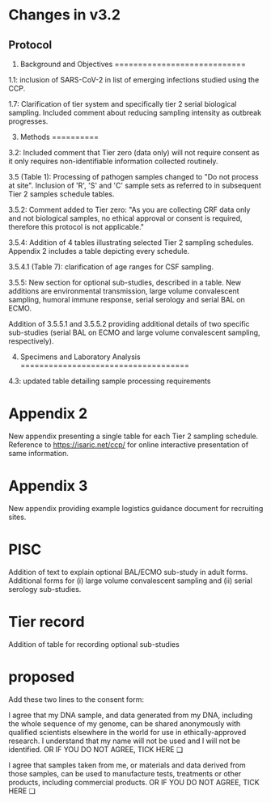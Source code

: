 # Changes in v3.2

## Protocol

1. Background and Objectives
============================

1.1: inclusion of SARS-CoV-2 in list of emerging infections studied using the CCP.

1.7:
Clarification of tier system and specifically tier 2 serial biological sampling.
Included comment about reducing sampling intensity as outbreak progresses.


3. Methods
==========

3.2:
Included comment that Tier zero (data only) will not require consent as it only requires non-identifiable information collected routinely.

3.5 (Table 1):
Processing of pathogen samples changed to "Do not process at site".
Inclusion of 'R', 'S' and 'C' sample sets as referred to in subsequent Tier 2 samples schedule tables.

3.5.2: Comment added to Tier zero: "As you are collecting CRF data only and not biological samples, no ethical approval or consent is required, therefore this protocol is not applicable."

3.5.4: Addition of 4 tables illustrating selected Tier 2 sampling schedules. Appendix 2 includes a table depicting every schedule.

3.5.4.1 (Table 7): clarification of age ranges for CSF sampling.

3.5.5: New section for optional sub-studies, described in a table. New additions are environmental transmission, large volume convalescent sampling, humoral immune response, serial serology and serial BAL on ECMO.

Addition of 3.5.5.1 and 3.5.5.2 providing additional details of two specific sub-studies (serial BAL on ECMO and large volume convalescent sampling, respectively).


4. Specimens and Laboratory Analysis
====================================

4.3: updated table detailing sample processing requirements


Appendix 2
==========

New appendix presenting a single table for each Tier 2 sampling schedule. Reference to https://isaric.net/ccp/ for online interactive presentation of same information.


Appendix 3
==========

New appendix providing example logistics guidance document for recruiting sites.


PISC
====

Addition of text to explain optional BAL/ECMO sub-study in adult forms.
Additional forms for (i) large volume convalescent sampling and (ii) serial serology sub-studies.

Tier record
===========

Addition of table for recording optional sub-studies


# proposed

Add these two lines to the consent form:

I agree that my DNA sample, and data generated from my DNA, including the whole sequence of my genome, can be shared anonymously with qualified scientists elsewhere in the world for use in ethically-approved research. I understand that my name will not be used and I will not be identified.
OR IF YOU DO NOT AGREE, TICK HERE ❑

I agree that samples taken from me, or materials and data derived from those samples, can be used to manufacture tests, treatments or other products, including commercial products.
OR IF YOU DO NOT AGREE, TICK HERE ❑
